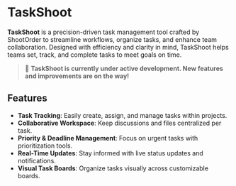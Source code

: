 # TaskShoot

**TaskShoot** is a precision-driven task management tool crafted by ShootOrder to streamline workflows, organize tasks, and enhance team collaboration. Designed with efficiency and clarity in mind, TaskShoot helps teams set, track, and complete tasks to meet goals on time.

> 🚧 **TaskShoot is currently under active development. New features and improvements are on the way!**

## Features

- **Task Tracking**: Easily create, assign, and manage tasks within projects.
- **Collaborative Workspace**: Keep discussions and files centralized per task.
- **Priority & Deadline Management**: Focus on urgent tasks with prioritization tools.
- **Real-Time Updates**: Stay informed with live status updates and notifications.
- **Visual Task Boards**: Organize tasks visually across customizable boards.
